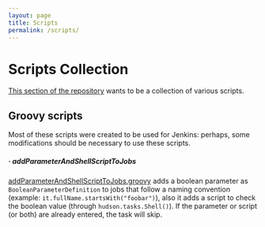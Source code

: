 ```yaml
---
layout: page
title: Scripts
permalink: /scripts/
---
```


# Scripts Collection

[This section of the repository][look_over_here] wants to be a collection of various scripts.

## Groovy scripts

Most of these scripts were created to be used for Jenkins:
perhaps, some modifications should be necessary to use these scripts.

##### · addParameterAndShellScriptToJobs

[addParameterAndShellScriptToJobs.groovy][addParameterAndShellScriptToJobs]
adds a boolean parameter as `BooleanParameterDefinition` to jobs
that follow a naming convention (example: `it.fullName.startsWith("foobar")`),
also it adds a script to check the boolean value (through `hudson.tasks.Shell()`).
If the parameter or script (or both) are already entered, the task will skip.


[addParameterAndShellScriptToJobs]:./assets/scripts/groovy/addParameterAndShellScriptToJobs.groovy
[look_over_here]:./assets/scripts/
